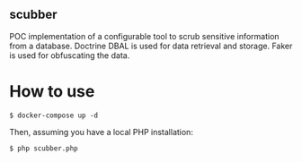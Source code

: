 scubber
-------

POC implementation of a configurable tool to scrub sensitive information from a database. Doctrine DBAL is used for data
retrieval and storage. Faker is used for obfuscating the data.

# How to use

    $ docker-compose up -d
    
Then, assuming you have a local PHP installation:

    $ php scubber.php
    

